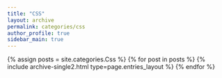 ```yaml
---
title: "CSS"
layout: archive
permalink: categories/css
author_profile: true
sidebar_main: true
---
```



{% assign posts = site.categories.Css %}
{% for post in posts %} {% include archive-single2.html type=page.entries_layout %} {% endfor %}
